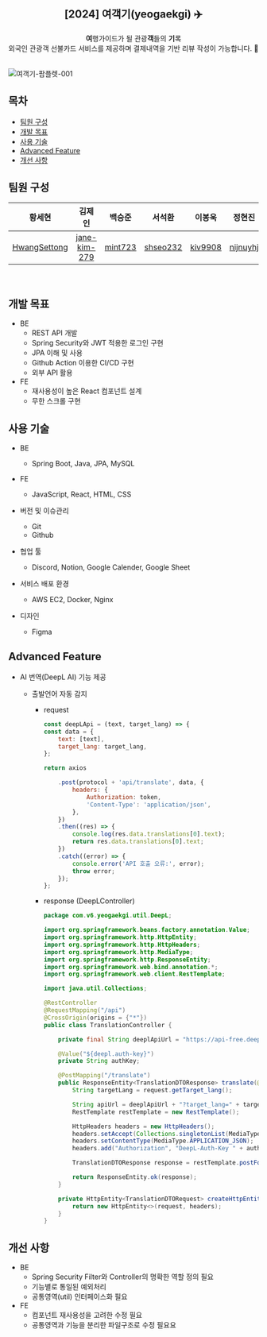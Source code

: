 <div align="center">
<h2>[2024] 여객기(yeogaekgi) ✈️</h2>
<b>여</b>행가이드가 될 관광<b>객</b>들의 <b>기</b>록<br> 외국인 관광객 선불카드 서비스를 제공하며 결제내역을 기반 리뷰 작성이 가능합니다. 💸
</div><br>


![여객기-팜플렛-001](https://github.com/user-attachments/assets/f52c3cf7-c093-4e97-b7eb-61c2c4432f15)

## 목차

- [팀원 구성](#팀원-구성)
- [개발 목표](#개발-목표)
- [사용 기술](#사용-기술)
- [Advanced Feature](#advanced-feature)
- [개선 사항](#개선-사항)

## 팀원 구성

<div align="center">

|                   **황세현**                    |                   **김제인**                    |              **백승준**               |               **서석환**                |              **이봉욱**               |               **정현진**                |
| :---------------------------------------------: | :---------------------------------------------: | :-----------------------------------: | :-------------------------------------: | :-----------------------------------: | :-------------------------------------: |
| [HwangSettong](https://github.com/HwangSettong) | [jane-kim-279](https://github.com/jane-kim-279) | [mint723](https://github.com/mint723) | [shseo232](https://github.com/shseo232) | [kiv9908](https://github.com/kiv9908) | [nijnuyhj](https://github.com/nijnuyhj) |

</div>

<br>

## 개발 목표

- BE
  - REST API 개발
  - Spring Security와 JWT 적용한 로그인 구현
  - JPA 이해 및 사용
  - Github Action 이용한 CI/CD 구현
  - 외부 API 활용
- FE
  - 재사용성이 높은 React 컴포넌트 설계
  - 무한 스크롤 구현

## 사용 기술

- BE

  - Spring Boot, Java, JPA, MySQL

- FE

  - JavaScript, React, HTML, CSS

- 버전 및 이슈관리

  - Git
  - Github

- 협업 툴

  - Discord, Notion, Google Calender, Google Sheet

- 서비스 배포 환경

  - AWS EC2, Docker, Nginx

- 디자인
  - Figma

## Advanced Feature

- AI 번역(DeepL AI) 기능 제공

  - 출발언어 자동 감지

    - request

      ```javaScript
      const deepLApi = (text, target_lang) => {
      const data = {
          text: [text],
          target_lang: target_lang,
      };

      return axios

          .post(protocol + 'api/translate', data, {
              headers: {
                  Authorization: token,
                  'Content-Type': 'application/json',
              },
          })
          .then((res) => {
              console.log(res.data.translations[0].text);
              return res.data.translations[0].text;
          })
          .catch((error) => {
              console.error('API 호출 오류:', error);
              throw error;
          });
      };
      ```

    - response (DeepLController)

      ```java
      package com.v6.yeogaekgi.util.DeepL;

      import org.springframework.beans.factory.annotation.Value;
      import org.springframework.http.HttpEntity;
      import org.springframework.http.HttpHeaders;
      import org.springframework.http.MediaType;
      import org.springframework.http.ResponseEntity;
      import org.springframework.web.bind.annotation.*;
      import org.springframework.web.client.RestTemplate;

      import java.util.Collections;

      @RestController
      @RequestMapping("/api")
      @CrossOrigin(origins = {"*"})
      public class TranslationController {

          private final String deeplApiUrl = "https://api-free.deepl.com/v2/translate";

          @Value("${deepl.auth-key}")
          private String authKey;

          @PostMapping("/translate")
          public ResponseEntity<TranslationDTOResponse> translate(@RequestBody TranslationDTORequest request) {
              String targetLang = request.getTarget_lang();

              String apiUrl = deeplApiUrl + "?target_lang=" + targetLang;
              RestTemplate restTemplate = new RestTemplate();

              HttpHeaders headers = new HttpHeaders();
              headers.setAccept(Collections.singletonList(MediaType.APPLICATION_JSON));
              headers.setContentType(MediaType.APPLICATION_JSON);
              headers.add("Authorization", "DeepL-Auth-Key " + authKey);

              TranslationDTOResponse response = restTemplate.postForObject(apiUrl, createHttpEntity(request, headers), TranslationDTOResponse.class);

              return ResponseEntity.ok(response);
          }

          private HttpEntity<TranslationDTORequest> createHttpEntity(TranslationDTORequest request, HttpHeaders headers) {
              return new HttpEntity<>(request, headers);
          }
      }
      ```

## 개선 사항

- BE
  - Spring Security Filter와 Controller의 명확한 역할 정의 필요
  - 기능별로 통일된 예외처리
  - 공통영역(util) 인터페이스화 필요
- FE
  - 컴포넌트 재사용성을 고려한 수정 필요
  - 공통영역과 기능을 분리한 파일구조로 수정 필요요

